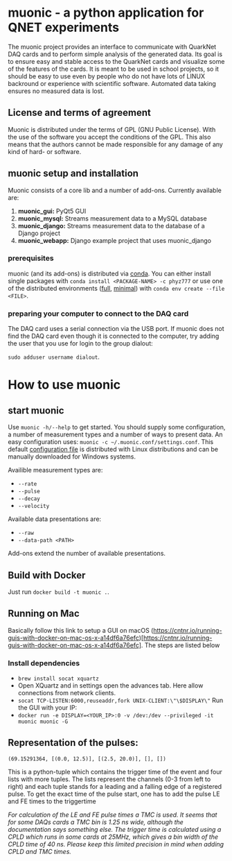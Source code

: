 # muonic - a python application for QNET experiments

The muonic project provides an interface to communicate with QuarkNet DAQ cards and to perform simple analysis of the generated data.
Its goal is to ensure easy and stable access to the QuarkNet cards and visualize some of the features of the cards. It is meant to be used in school projects, so it should be easy to use even by people who do not have lots of LINUX backround or experience with scientific software. Automated data taking ensures no measured data is lost.

## License and terms of agreement

Muonic is distributed under the terms of GPL (GNU Public License). With the use of the software you accept the conditions of the GPL. This also means that the authors cannot be made responsible for any damage of any kind of hard- or software.

## muonic setup and installation

Muonic consists of a core lib and a number of add-ons. Currently available are:

1. **muonic_gui:** PyQt5 GUI
1. **muonic_mysql:** Streams measurement data to a MySQL database
1. **muonic_django:** Streams measurement data to the database of a Django project
1. **muonic_webapp:** Django example project that uses muonic_django

### prerequisites

muonic (and its add-ons) is distributed via [conda](https://conda.io/docs).
You can either install single packages with `conda install <PACKAGE-NAME> -c phyz777` or use one of the distributed environments ([full](https://github.com/phyz777/muonic_core_BUW/blob/dev_GUI_consumer_app/muonic_BUW_full.yaml), [minimal](https://github.com/phyz777/muonic_core_BUW/blob/dev_GUI_consumer_app/muonic_BUW_min.yaml)) with `conda env create --file <FILE>`.

### preparing your computer to connect to the DAQ card

The DAQ card uses a serial connection via the USB port. If muonic does not find the DAQ card even though it is connected to the computer, try adding the user that you use for login to the group dialout:

`sudo adduser username dialout`.

# How to use muonic

## start muonic

Use `muonic -h/--help` to get started.
You should supply some configuration, a number of measurement types and a number of ways to present data.
An easy configuration uses: `muonic -c ~/.muonic.conf/settings.conf`. This default [configuration file](https://github.com/phyz777/muonic_core_BUW/blob/dev_GUI_consumer_app/muonic/settings.conf) is distributed with Linux distributions and can be manually downloaded for Windows systems.

Availible measurement types are:

- `--rate`
- `--pulse`
- `--decay`
- `--velocity`

Available data presentations are:

- `--raw`
- `--data-path <PATH>`

Add-ons extend the number of available presentations.

## Build with Docker

Just run `docker build -t muonic .`.

## Running on Mac

Basically follow this link to setup a GUI on macOS (https://cntnr.io/running-guis-with-docker-on-mac-os-x-a14df6a76efc)[https://cntnr.io/running-guis-with-docker-on-mac-os-x-a14df6a76efc]. The steps are listed below

### Install dependencies

- `brew install socat xquartz`
- Open XQuartz and in settings open the advances tab. Here allow connections from network clients.
- `socat TCP-LISTEN:6000,reuseaddr,fork UNIX-CLIENT:\"\$DISPLAY\"` Run the GUI with your IP:
- `docker run -e DISPLAY=<YOUR_IP>:0 -v /dev:/dev --privileged -it muonic muonic -G`

## Representation of the pulses:

`(69.15291364, [(0.0, 12.5)], [(2.5, 20.0)], [], [])`

This is a python-tuple which contains the trigger time of the event and four lists with more tuples. The lists represent the channels (0-3 from left to right) and each tuple stands for a leading and a falling edge of a registered pulse. To get the exact time of the pulse start, one has to add the pulse LE and FE times to the triggertime

_For calculation of the LE and FE pulse times a TMC is used. It seems that for some DAQs cards a TMC bin is 1.25 ns wide, although the documentation says something else.
The trigger time is calculated using a CPLD which runs in some cards at 25MHz, which gives a bin width of the CPLD time of 40 ns.
Please keep this limited precision in mind when adding CPLD and TMC times._
